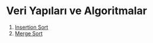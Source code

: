 # Veri Yapıları ve Algoritmalar

1. [Insertion Sort](insertion-sort.md)
2. [Merge Sort](merge-sort.md)